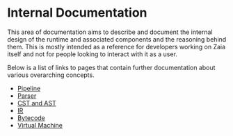 # Internal Documentation

This area of documentation aims to describe and document the internal design of the runtime and associated components
and the reasoning behind them. This is mostly intended as a reference for developers working on Zaia itself
and not for people looking to interact with it as a user.

Below is a list of links to pages that contain further documentation about various overarching concepts.

- [Pipeline](/docs/internal/pipeline.md)
- [Parser](/docs/internal/parser.md)
- [CST and AST](/docs/internal/cst-ast.md)
- [IR](/docs/internal/ir.md)
- [Bytecode](/docs/internal/bytecode.md)
- [Virtual Machine](/docs/internal/virtual-machine.md)

